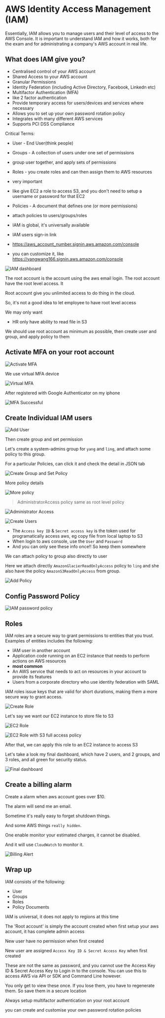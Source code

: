 # AWS Identity Access Management (IAM)

Essentially, IAM allows you to manage users and their level of access to the AWS Console. It is important to understand IAM and how it works, both for the exam and for administrating a company's AWS account in real life.

## What does IAM give you?

* Centralised control of your AWS account
* Shared Access to your AWS account
* Granular Permissions
* Identity Federation (including Active Directory, Facebook, Linkedn etc)
* Multifactor Authentication (MFA)
 * like 2 factor authentication
* Provide temporary access for users/devices and services where necessary
* Allows you to set up your own password rotation policy
* Integrates with many different AWS services
* Supports PCI DSS Compliance

Critical Terms:

* User - End User(think people)
* Groups - A collection of users under one set of permissions
 * group user together, and apply sets of permissions
* Roles - you create roles and can then assign them to AWS resources
 * very important
 * like give EC2 a role to access S3, and you don't need to setup a username or password for that EC2
* Policies - A document that defines one (or more permissions)
 * attach policies to users/groups/roles

* IAM is global, it's universally available

* IAM users sign-in link
 * https://aws_account_number.signin.aws.amazon.com/console
 * you can customize it, like https://yangwang166.signin.aws.amazon.com/console

![IAM dashboard](images/aws_iam/iam_dashboard.png)

The root account is the account using the aws email login. The root account have the root level access. It

Root account give you unlimited access to do thing in the cloud.

So, it's not a good idea to let employee to have root level access

We may only want
* HR only have ability to read file in S3

We should use root account as minimum as possible, then create user and group, and apply policy to them

## Activate MFA on your root account

![Activate MFA](images/aws_iam/activate_mfa.png)

We use virtual MFA device

![Virtual MFA](images/aws_iam/virtual_mfa.png)

After registered with Google Authenticator on my iphone

![MFA Successful](images/aws_iam/mfa_ok.png)

## Create Individual IAM users

![Add User](images/aws_iam/add_user.png)

Then create group and set permission

Let's create a system-admins group for `yang` and `ling`, and attach some policy to this group.

For a particular Policies, can click it and check the detail in JSON tab


![Create Group and Set Policy](images/aws_iam/group_policy.png)

More policy details

![More policy](images/aws_iam/more_policy.png)

> AdministratorAccess policy same as root level policy


![Administrator Access](images/aws_iam/admin_access.png)

![Create Users](images/aws_iam/create_users.png)

* The `Access key ID` & `Secret access key` is the token used for programatically access aws, eg copy file from local laptop to S3
* When login to aws console, use the `User` and `Password`
* And you can only see these info once!! So keep them somewhere

We can attach policy to group also directly to user

Here we attach directly `AmazonGlacierReadOnlyAccess` policy to `ling` and she also have the policy `AmazonS3ReadOnlyAccess` from group.

![Add Policy](images/aws_iam/add_policy.png)

## Config Password Policy

![IAM password policy](images/aws_iam/iam_password_policy.png)

## Roles

IAM roles are a secure way to grant permissions to entities that you trust. Examples of entities includes the following:
* IAM user in another account
* Application code running on an EC2 instance that needs to perform actions on AWS resources
 * **most common**
* An AWS service that needs to act on resources in your account to provide its features
* Users from a corporate directory who use identity federation with SAML

IAM roles issue keys that are valid for short durations, making them a more secure way to grant access.

![Create Role](images/aws_iam/create_role.png)

Let's say we want our EC2 instance to store file to S3

![EC2 Role](images/aws_iam/ec2_role.png)

![EC2 Role with S3 full access policy](images/aws_iam/ec2_role_s3.png)

After that, we can apply this role to an EC2 instance to access S3

Let's take a look my final dashboard, which have 2 users, and 2 groups, and 3 roles, and all green for security status.

![Final dashboard](images/aws_iam/final_dashboard.png)

## Create a billing alarm

Create a alarm when aws account goes over $10.

The alarm will send me an email.

Sometime it's really easy to forget shutdown things.

And some AWS things `really hidden`.

One enable monitor your estimated charges, it cannot be disabled.

And it will use `CloudWatch` to monitor it.

![Billing Alert](images/aws_iam/bill_alert.png)

## Wrap up

IAM consists of the following:
* User
* Groups
* Roles
* Policy Documents

IAM is universal, it does not apply to regions at this time

The 'Root account' is simply the account created when first setup your aws account, it has complete admin access

New user have no permission when first created

New user are assigned `Access Key ID & Secret Access Key` when first created

These are not the same as password, and you cannot use the Access Key ID & Secret Access Key to Login in to the console. You can use this to access AWS via API or SDK and Command Line however.

You only get to view these once. If you lose them, you have to regenerate them. So save them in a secure location

Always setup multifactor authentication on your root account

you can create and customise your own password rotation policies
